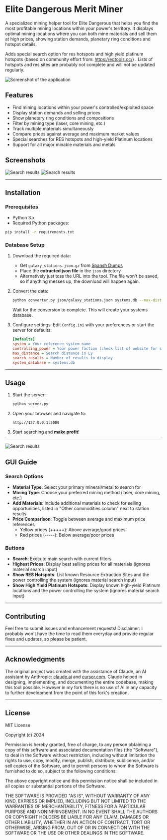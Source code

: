# Elite Dangerous Merit Miner

A specialized mining helper tool for Elite Dangerous that helps you find the most profitable mining locations within your power's territory. It displays optimal mining locations where you can both mine materials and sell them at high prices, showing station demands, planetary ring conditions and hotspot details. 

Adds special search option for res hotspots and high yield platinum hotspots (based on community effort from: https://edtools.cc/) . Lists of hotspots and res sites are probably not complete and will not be updated regularly.

![Screenshot of the application](img/screenshot-1.png)

## Features

- Find mining locations within your power's controlled/exploited space
- Display station demands and selling prices
- Show planetary ring conditions and compositions
- Filter by mining type (laser, core mining, etc.)
- Track multiple materials simultaneously
- Compare prices against average and maximum market values
- Special searches for RES hotspots and high-yield Platinum locations
- Support for all major minable materials and metals

## Screenshots

![Search results](img/screenshot-2.png)
![Search results](img/screenshot-3.png)

---

## Installation

### Prerequisites

- Python 3.x
- Required Python packages:

```bash
pip install -r requirements.txt
```

### Database Setup

1. Download the required data:
   
   - Get `galaxy_stations.json.gz` from [Spansh Dumps](https://spansh.co.uk/dumps)
   - Place the **extracted json file** in the `json` directory
   - Alternatively just toss the URL into the tool. The file won't be saved, so if anything messes up, the download will happen again.

2. Convert the data:
   
   ```bash
   python converter.py json/galaxy_stations.json systems.db --max-distance 500 --exclude-carriers --trim-entries --compression zstandard 
   ```
   
   Wait for the conversion to complete. This will create your systems database.

3. Configure settings:
   Edit `Config.ini` with your preferences or start the server for defaults:
   
   ```ini
   [Defaults]
   system = Your reference system name
   controlling_power = Your power faction (check list of website for spelling!)
   max_distance = Search distance in Ly
   search_results = Number of results to display
   system_database = systems.db
   ```

---

## Usage

1. Start the server:
   
   ```bash
   python server.py
   ```

2. Open your browser and navigate to:
   
   ```
   http://127.0.0.1:5000
   ```

3. Start searching and **make profit**! 

---- 

![Search results](img/screenshot-4.png)

## GUI Guide

### Search Options

- **Material Type**: Select your primary mineral/metal to search for
- **Mining Type**: Choose your preferred mining method (laser, core mining, etc.)
- **Add Materials**: Include additional materials to check for selling opportunities, listed in "Other commodities column" next to station results
- **Price Comparison**: Toggle between average and maximum price references
  - Yellow prices (+++++): Above average/good prices
  - Red prices (-----): Below average/poor prices

### Buttons

- **Search**: Execute main search with current filters
- **Highest Prices**: Display best selling prices for all materials (ignores material search input)
- **Show RES Hotspots**: List known Resource Extraction Sites and the power controlling the system (ignores material search input)
- **Show High Yield Platinum Hotspots**: Display known high-yield Platinum locations and the power controlling the system (ignores material search input)

---- 

## Contributing

Feel free to submit issues and enhancement requests!
Disclaimer: I probably won't have the time to read them everyday and provide regular fixes and updates, so please be patient.

---- 

## Acknowledgments

The original project was created with the assistance of Claude, an AI assistant by Anthropic: [claude.ai](https://claude.ai/) and [cursor.com](https://www.cursor.com). Claude helped in designing, implementing, and documenting the entire codebase, making this tool possible. However in my fork there is no use of AI in any capacity to further development from the point of this fork's creation.

--- 

## License

MIT License

Copyright (c) 2024

Permission is hereby granted, free of charge, to any person obtaining a copy
of this software and associated documentation files (the "Software"), to deal
in the Software without restriction, including without limitation the rights
to use, copy, modify, merge, publish, distribute, sublicense, and/or sell
copies of the Software, and to permit persons to whom the Software is
furnished to do so, subject to the following conditions:

The above copyright notice and this permission notice shall be included in all
copies or substantial portions of the Software.

THE SOFTWARE IS PROVIDED "AS IS", WITHOUT WARRANTY OF ANY KIND, EXPRESS OR
IMPLIED, INCLUDING BUT NOT LIMITED TO THE WARRANTIES OF MERCHANTABILITY,
FITNESS FOR A PARTICULAR PURPOSE AND NONINFRINGEMENT. IN NO EVENT SHALL THE AUTHORS OR COPYRIGHT HOLDERS BE LIABLE FOR ANY CLAIM, DAMAGES OR OTHER LIABILITY, WHETHER IN AN ACTION OF CONTRACT, TORT OR OTHERWISE, ARISING FROM, OUT OF OR IN CONNECTION WITH THE SOFTWARE OR THE USE OR OTHER DEALINGS IN THE SOFTWARE.
